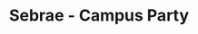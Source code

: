 ---
layout: default
title: Sebrae - Campus Party
images: 
  [
    /images/sebrae-campus-party-01.jpg,
    /images/sebrae-campus-party-02.jpg
  ]
category: case
my-role: [web design, illustration, 2d looks like 3d, 3d]
---